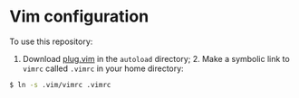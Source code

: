 # Vim configuration

To use this repository:
   
   1. Download [plug.vim](https://github.com/junegunn/vim-plug) in the `autoload` directory; 
    2. Make a symbolic link to `vimrc` called `.vimrc` in your home directory:
```sh
$ ln -s .vim/vimrc .vimrc
```

